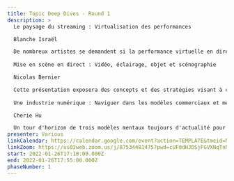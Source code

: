 ```yaml
---
title: Topic Deep Dives - Round 1
description: >
  Le paysage du streaming : Virtualisation des performances	 

  Blanche Israël

  De nombreux artistes se demandent si la performance virtuelle en direct a une place dans leur travail. Dans cette session, nous discuterons de la manière de créer des performances destinées au support numérique qui maximisent les possibilités d'expression et de connexion. Un regard sur les ingrédients généraux qui facilitent l'expression artistique réelle, la durabilité et le succès dans les arts de la scène virtuelle. 
  		
  Mise en scène en direct : Vidéo, éclairage, objet et scénographie

  Nicolas Bernier

  Cette présentation exposera des concepts et des stratégies visant à créer un art total pour les performances scéniques. En tant que musiciens de l'ère numérique, nous avons maintenant le pouvoir de contrôler [D.I.Y.] notre matériel scénique afin de proposer des expériences immersives. Plus important encore, ce contrôle nous permet de construire une expérience live plus signifiante, et le sens pourrait être un élément clé de notre retour sur scène post-COVID.
  		
  Une industrie numérique : Naviguer dans les modèles commerciaux et mentaux 

  Cherie Hu

  Un tour d'horizon de trois modèles mentaux toujours d'actualité pour penser à naviguer dans l'industrie musicale en évolution rapide, de la stratégie au niveau de l'artiste et de la construction de la communauté à la dynamique du pouvoir dans l'industrie musicale au sens large. Nous combinerons la théorie avec des études de cas sur le terrain afin de donner aux artistes les outils et le contexte historique pour prendre des décisions plus intelligentes sur les priorités de leurs carrières.
presenter: Various
linkCalendar: https://calendar.google.com/event?action=TEMPLATE&tmeid=NGVhdGI5bW5jdnBpbXVhamFhaHZpZDg5bG8gbGVzeWFAZW52aXNpb25tYW5hZ2VtZW50LmNvbQ&tmsrc=lesya%40envisionmanagement.com
linkZoom: https://us02web.zoom.us/j/87534481475?pwd=cUF0dHJDSjFGVXNqTnNiNm9HSC9NUT09
start: 2022-01-26T17:10:00.000Z
end: 2022-01-26T17:55:00.000Z
phaseNumber: 1
---
```

